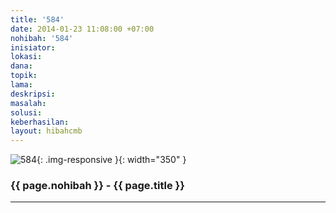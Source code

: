 ```yaml
---
title: '584'
date: 2014-01-23 11:08:00 +07:00
nohibah: '584'
inisiator:
lokasi:
dana:
topik:
lama:
deskripsi:
masalah:
solusi:
keberhasilan:
layout: hibahcmb
---
```


![584](/static/img/hibahcmb/584.png){: .img-responsive }{: width="350" }

### {{ page.nohibah }} - {{ page.title }}

---
